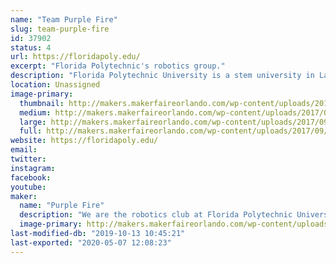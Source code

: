 ```yaml
---
name: "Team Purple Fire"
slug: team-purple-fire
id: 37902
status: 4
url: https://floridapoly.edu/
excerpt: "Florida Polytechnic's robotics group."
description: "Florida Polytechnic University is a stem university in Lakeland that does not have any sports teams but wants to have the best competitive robots out there."
location: Unassigned
image-primary:
  thumbnail: http://makers.makerfaireorlando.com/wp-content/uploads/2017/09/IMG_2544-1-150x150.png
  medium: http://makers.makerfaireorlando.com/wp-content/uploads/2017/09/IMG_2544-1.png
  large: http://makers.makerfaireorlando.com/wp-content/uploads/2017/09/IMG_2544-1.png
  full: http://makers.makerfaireorlando.com/wp-content/uploads/2017/09/IMG_2544-1.png
website: https://floridapoly.edu/
email: 
twitter: 
instagram: 
facebook: 
youtube: 
maker:
  name: "Purple Fire"
  description: "We are the robotics club at Florida Polytechnic University."
  image-primary: http://makers.makerfaireorlando.com/wp-content/uploads/2017/09/IMG_2544.png
last-modified-db: "2019-10-13 10:45:21"
last-exported: "2020-05-07 12:08:23"
---
```

